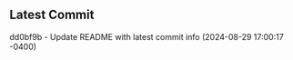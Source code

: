 
## Latest Commit
dd0bf9b - Update README with latest commit info (2024-08-29 17:00:17 -0400) <Yunxi-Zhou>
